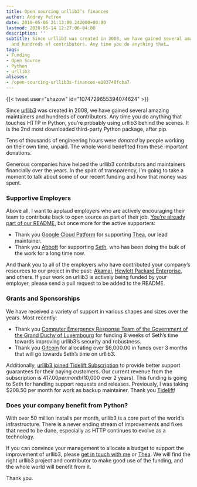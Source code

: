 ```yaml
---
title: Open sourcing urllib3’s finances
author: Andrey Petrov
date: 2019-05-06 21:13:09.242000+00:00
lastmod: 2020-05-14 12:27:06-04:00
description: ''
subtitle: Since urllib3 was created in 2008, we have gained several amazing maintainers
  and hundreds of contributors. Any time you do anything that…
tags:
- Funding
- Open Source
- Python
- urllib3
aliases:
- /open-sourcing-urllib3s-finances-e183740fcba7
---
```

{{< tweet user="shazow" id="1074729655394074624" >}}

Since [urllib3](https://github.com/urllib3/urllib3) was created in 2008, we have gained several amazing maintainers and hundreds of contributors. Any time you do anything that touches HTTP in Python, you’re probably using urllib3 behind the scenes. It is the 2nd most downloaded third-party Python package, after pip.

Tens of thousands of engineering hours were _donated_ by people working on their own time, unpaid. The whole world benefited from these important donations.

Generous companies have helped the urllib3 contributors and maintainers financially over the years. In the spirit of transparency, I’m going to take a moment to talk about some of our recent funding and how that money was spent.

### Supportive Employers

Above all, I want to applaud employers who are actively encouraging their team to contribute back to open source as part of their job. [You’re already part of our README](https://github.com/urllib3/urllib3#sponsorship), but once more for the active supporters:

*   Thank you [Google Cloud Patform](https://cloud.google.com/) for supporting [Thea](https://github.com/theacodes), our lead maintainer.
*   Thank you [Abbott](https://www.abbott.com/) for supporting [Seth](https://github.com/sethmlarson), who has been doing the bulk of the work for a long time now.

And thank you to all of the employers who have contributed your company’s resources to our project in the past: [Akamai](https://www.akamai.com/), [Hewlett Packard Enterprise](https://www.hpe.com), and others. If your work on urllib3 is actively being funded by your employer, please send a pull request to be added to the README.

### Grants and Sponsorships

We have received a variety of support in various shapes and sizes over the years. Most recently:

*   Thank you [Computer Emergency Response Team of the Government of the Grand Duchy of Luxembourg](https://www.govcert.lu/) for funding 8 weeks of Seth’s time towards improving urllib3’s security and robustness.
*   Thank you [Gitcoin](https://gitcoin.co/grants/65/urllib3) for allocating over $6,000.00 in funds over 3 months that will go towards Seth’s time on urllib3.

Additionally, [urllib3 joined Tidelift Subscription](https://tidelift.com/subscription/pkg/pypi-urllib3?utm_source=pypi-urllib3&amp;utm_medium=referral&amp;utm_campaign=blog) to provide better support guarantees for their paying customers. Our current revenue from the subscription is $417.00 per month ($10,000 over 2 years). This funding is going to Seth for handling support requests and releases. Previously, I was taking $208.50 per month for work as backup maintainer. Thank you [Tidelift](https://tidelift.com)!

### Does your company benefit from Python?

With over 50 million installs per month, urllib3 is a core part of the world’s infrastructure. There is a never ending stream of improvements and fixes that need to be done, especially as HTTP continues to evolve as a technology.

If you can convince your management to allocate a budget to support the improvement of urllib3, please [get in touch with me](https://keybase.io/shazow) or [Thea](https://keybase.io/theacodes). We will find the right urllib3 project and contributor to make good use of the funding, and the whole world will benefit from it.

Thank you.
